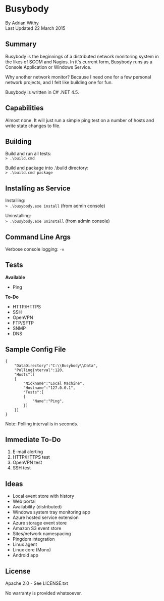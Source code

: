 # Busybody

By Adrian Withy  
Last Updated 22 March 2015

## Summary ##

Busybody is the beginnings of a distributed network monitoring system in the likes of SCOM and Nagios.  In it's current form, Busybody runs as a Console Application or Windows Service.


Why another network monitor?  Because I need one for a few personal network projects, and I felt like building one for fun.

Busybody is written in C# .NET 4.5.


## Capabilities ##

Almost none.  It will just run a simple ping test on a number of hosts and write state changes to file.


## Building ##

Build and run all tests:  
`> .\build.cmd`

Build and package into .\build directory:  
`> .\build.cmd package`


## Installing as Service ##

Installing:  
`> .\busybody.exe install`  (from admin console)

Uninstalling:  
`> .\busybody.exe uninstall`  (from admin console)


## Command Line Args ##

Verbose console logging: `-v`



## Tests ##

**Available**

* Ping

**To-Do**

* HTTP/HTTPS
* SSH
* OpenVPN
* FTP/SFTP
* SNMP
* DNS


## Sample Config File ##


    {  
    	"DataDirectory":"C:\\Busybody\\Data",
    	"PollingInterval":120,
    	"Hosts":[
    	{
    		"Nickname":"Local Machine",
    		"Hostname":"127.0.0.1",
    		"Tests":[
    		{
    			"Name":"Ping",
    		}]
    	}]
    }


Note: Polling interval is in seconds.


## Immediate To-Do ##

1. E-mail alerting
1. HTTP/HTTPS test
1. OpenVPN test
1. SSH test


## Ideas ##

- Local event store with history
- Web portal
- Availability (distributed)
- Windows system tray monitoring app
- Azure hosted service extension
- Azure storage event store
- Amazon S3 event store
- Sites/network namespacing
- Pingdom integration
- Linux agent
- Linux core (Mono)
- Android app


## License ##

Apache 2.0 - See LICENSE.txt

No warranty is provided whatsoever.